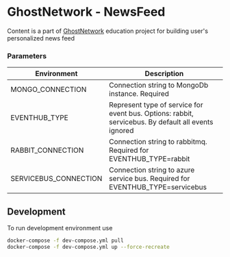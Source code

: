 # GhostNetwork - NewsFeed

Content is a part of [GhostNetwork](https://github.com/ghosts-network) education project for building user's personalized news feed

### Parameters

| Environment                    | Description                                                                                         |
|--------------------------------|-----------------------------------------------------------------------------------------------------|
| MONGO_CONNECTION               | Connection string to MongoDb instance. Required                                                     |
| EVENTHUB_TYPE                  | Represent type of service for event bus. Options: rabbit, servicebus. By default all events ignored |
| RABBIT_CONNECTION              | Connection string to rabbitmq. Required for EVENTHUB_TYPE=rabbit                                    |
| SERVICEBUS_CONNECTION          | Connection string to azure service bus. Required for EVENTHUB_TYPE=servicebus                       | 

## Development

To run development environment use

```bash
docker-compose -f dev-compose.yml pull
docker-compose -f dev-compose.yml up --force-recreate
```
